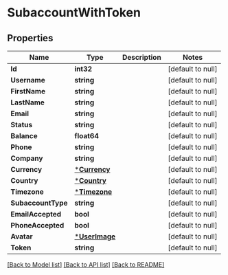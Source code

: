 # SubaccountWithToken

## Properties
Name | Type | Description | Notes
------------ | ------------- | ------------- | -------------
**Id** | **int32** |  | [default to null]
**Username** | **string** |  | [default to null]
**FirstName** | **string** |  | [default to null]
**LastName** | **string** |  | [default to null]
**Email** | **string** |  | [default to null]
**Status** | **string** |  | [default to null]
**Balance** | **float64** |  | [default to null]
**Phone** | **string** |  | [default to null]
**Company** | **string** |  | [default to null]
**Currency** | [***Currency**](Currency.md) |  | [default to null]
**Country** | [***Country**](Country.md) |  | [default to null]
**Timezone** | [***Timezone**](Timezone.md) |  | [default to null]
**SubaccountType** | **string** |  | [default to null]
**EmailAccepted** | **bool** |  | [default to null]
**PhoneAccepted** | **bool** |  | [default to null]
**Avatar** | [***UserImage**](UserImage.md) |  | [default to null]
**Token** | **string** |  | [default to null]

[[Back to Model list]](../README.md#documentation-for-models) [[Back to API list]](../README.md#documentation-for-api-endpoints) [[Back to README]](../README.md)


